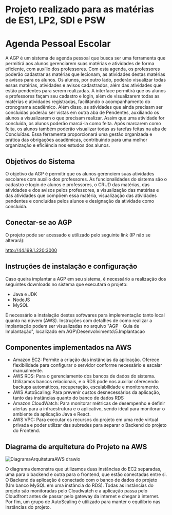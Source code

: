 # Projeto realizado para as matérias de ES1, LP2, SDI e PSW

# <AGP> Agenda Pessoal Escolar

A AGP é um sistema de agenda pessoal que busca ser uma ferramenta que
permitirá aos alunos gerenciarem suas matérias e atividades de forma eficiente, com
auxílio dos professores. Com esta agenda, os professores poderão cadastrar as matérias
que lecionam, as atividades destas matérias e avisos para os alunos. Os alunos, por outro
lado, poderão visualizar  todas essas matérias, atividades e avisos cadastrados, além das atividades que estão pendentes para serem realizadas. A
interface permitirá que os alunos e professores façam seu cadastro e login, além de
visualizarem todas as matérias e atividades registradas, facilitando o acompanhamento do
cronograma acadêmico. Além disso, as atividades que ainda precisam ser concluídas
poderão ser vistas em outra aba de Pendentes, auxiliando os alunos a visualizarem o que
precisam realizar. Assim que uma atividade for concluída, os alunos poderão marcá-la
como feita. Após marcarem como feita, os alunos também poderão visualizar todas as
tarefas feitas na aba de Concluídas. Essa ferramenta proporcionará uma gestão organizada
e prática das obrigações acadêmicas, contribuindo para uma melhor organização e
eficiência nos estudos dos alunos.

## Objetivos do Sistema

O objetivo da AGP é permitir que os alunos gerenciem suas atividades escolares
com auxílio dos professores. As funcionalidades do sistema são o cadastro e login de
alunos e professores, o CRUD das matérias, das atividades e dos avisos pelos professores,
a visualização das matérias e das atividades que compõem essa matéria, visualização das
atividades pendentes e concluídas pelos alunos e designação da atividade como concluída.

## Conectar-se ao AGP

O projeto pode ser acessado e utilizado pelo seguinte link (IP não se alterará):

http://44.199.1.220:3000

## Instruções de instalação e configuração

Caso queira implantar a AGP em seu sistema, é necessário a realização dos seguintes downloads no sistema que executará o projeto:
- Java e JDK
- NodeJS
- MySQL

É necessário a instalação destes softwares para implementação tanto local quanto na núvem (AWS). Instruções com detalhes de como realizar a implantação podem ser visualizadas no arquivo "AGP - Guia de Implantação", localizado em AGP\Desenvolvimento\5.Implantacao

## Componentes implementados na AWS

- Amazon EC2: Permite a criação das instâncias da aplicação. Oferece flexibilidade
para configurar o servidor conforme necessário e escalar manualmente.
- AWS RDS: Para o gerenciamento dos bancos de dados do sistema. Utilizamos
bancos relacionais, e o RDS pode nos auxiliar oferecendo backups automáticos,
recuperação, escalabilidade e monitoramento.
- AWS AutoScaling: Para prevenir custos desnecessários da aplicação, tanto das instâncias quanto do banco de dados RDS
- Amazon CloudWatch: Para monitorar métricas de desempenho e definir alertas
para a infraestrutura e o aplicativo, sendo ideal para monitorar o ambiente da
aplicação Java e React.
- AWS VPC: Para executar os recursos do projeto em uma rede virtual privada e poder utilizar das subredes para separar o Backend do projeto do Frontend.

## Diagrama de arquitetura do Projeto na AWS

![DiagramaArquiteturaAWS drawio](https://github.com/user-attachments/assets/8964d260-94c3-4a52-9969-1070478d8572)

O diagrama demonstra que utilizamos duas instâncias do EC2 separadas, uma para o
backend e outra para o frontend, que estão conectadas entre si. O Backend da aplicação é conectado com o banco
de dados do projeto (Um banco MySQL em uma instância do RDS). Todas as instâncias do projeto são monitoradas pelo Cloudwatch e a aplicação
passa pelo Cloudfront antes de passar pelo gateway da internet e chegar à internet. Por fim, um grupo de AutoScaling é utilizado para manter o equilibrio nas instâncias do projeto.


